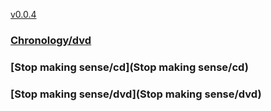 [v0.0.4](https://github.com/littleflute/Talking-Heads/edit/master/README.md)

### [Chronology/dvd](Chronology/dvd)
### [Stop making sense/cd](Stop making sense/cd)
### [Stop making sense/dvd](Stop making sense/dvd)
